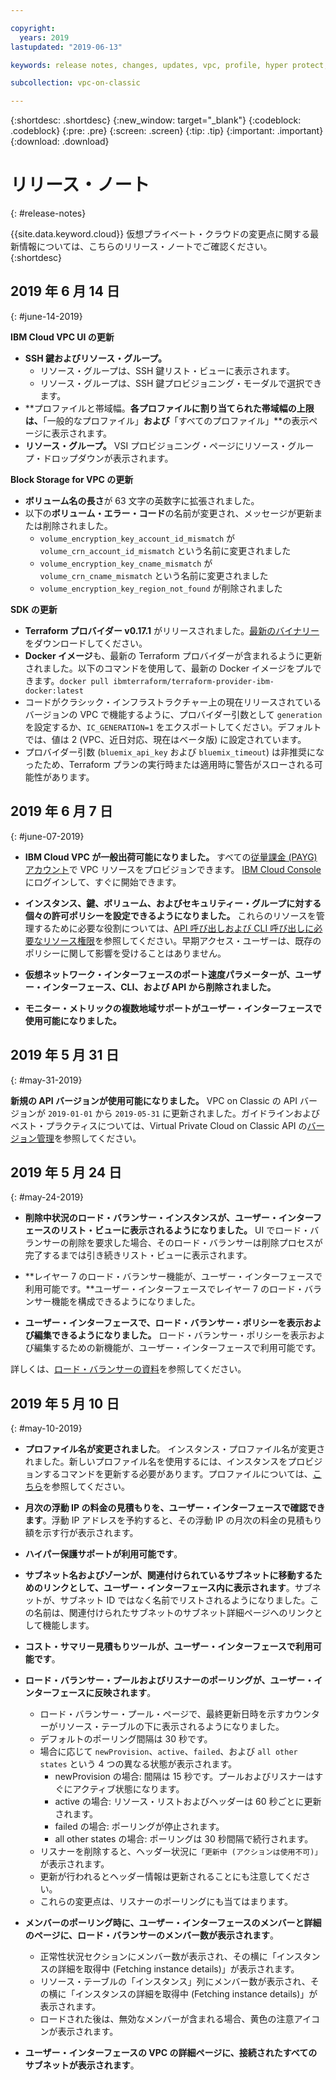 ```yaml
---

copyright:
  years: 2019
lastupdated: "2019-06-13"

keywords: release notes, changes, updates, vpc, profile, hyper protect, estimator, load balancer

subcollection: vpc-on-classic

---
```


{:shortdesc: .shortdesc}
{:new_window: target="_blank"}
{:codeblock: .codeblock}
{:pre: .pre}
{:screen: .screen}
{:tip: .tip}
{:important: .important}
{:download: .download}

# リリース・ノート
{: #release-notes}

{{site.data.keyword.cloud}} 仮想プライベート・クラウドの変更点に関する最新情報については、こちらのリリース・ノートでご確認ください。
{:shortdesc}

## 2019 年 6 月 14 日
{: #june-14-2019}

**IBM Cloud VPC UI の更新**

- **SSH 鍵およびリソース・グループ。**
    * リソース・グループは、SSH 鍵リスト・ビューに表示されます。
    * リソース・グループは、SSH 鍵プロビジョニング・モーダルで選択できます。
- **プロファイルと帯域幅。**各プロファイルに割り当てられた帯域幅の上限は、**「一般的なプロファイル」**および**「すべてのプロファイル」**の表示ページに表示されます。
- **リソース・グループ。** VSI プロビジョニング・ページにリソース・グループ・ドロップダウンが表示されます。

**Block Storage for VPC の更新**
- **ボリューム名の長さ**が 63 文字の英数字に拡張されました。
- 以下の**ボリューム・エラー・コード**の名前が変更され、メッセージが更新または削除されました。
    * `volume_encryption_key_account_id_mismatch` が `volume_crn_account_id_mismatch` という名前に変更されました
    * `volume_encryption_key_cname_mismatch` が `volume_crn_cname_mismatch` という名前に変更されました
    * `volume_encryption_key_region_not_found` が削除されました

**SDK の更新**

- **Terraform プロバイダー v0.17.1** がリリースされました。[最新のバイナリー](https://github.com/IBM-Cloud/terraform-provider-ibm/releases/tag/v0.17.1)をダウンロードしてください。
- **Docker イメージ**も、最新の Terraform プロバイダーが含まれるように更新されました。以下のコマンドを使用して、最新の Docker イメージをプルできます。`docker pull ibmterraform/terraform-provider-ibm-docker:latest`
- コードがクラシック・インフラストラクチャー上の現在リリースされているバージョンの VPC で機能するように、プロバイダー引数として `generation` を設定するか、`IC_GENERATION=1` をエクスポートしてください。デフォルトでは、値は 2 (VPC、近日対応、現在はベータ版) に設定されています。
- プロバイダー引数 (`bluemix_api_key` および `bluemix_timeout`) は非推奨になったため、Terraform プランの実行時または適用時に警告がスローされる可能性があります。

## 2019 年 6 月 7 日
{: #june-07-2019}

- **IBM Cloud VPC が一般出荷可能になりました。** すべての[従量課金 (PAYG) アカウント](/docs/account?topic=account-accounts)で VPC リソースをプロビジョンできます。
[IBM Cloud Console](https://{DomainName}/vpc/overview) にログインして、すぐに開始できます。

- **インスタンス、鍵、ボリューム、およびセキュリティー・グループに対する個々の許可ポリシーを設定できるようになりました。** これらのリソースを管理するために必要な役割については、[API 呼び出しおよび CLI 呼び出しに必要なリソース権限](/docs/vpc-on-classic?topic=vpc-on-classic-resource-authorizations-required-for-api-and-cli-calls)を参照してください。早期アクセス・ユーザーは、既存のポリシーに関して影響を受けることはありません。

- **仮想ネットワーク・インターフェースのポート速度パラメーターが、ユーザー・インターフェース、CLI、および API から削除されました。**

- **モニター・メトリックの複数地域サポートがユーザー・インターフェースで使用可能になりました。**


## 2019 年 5 月 31 日
{: #may-31-2019}

**新規の API バージョンが使用可能になりました。** VPC on Classic の API バージョンが `2019-01-01` から `2019-05-31` に更新されました。ガイドラインおよびベスト・プラクティスについては、Virtual Private Cloud on Classic API の[バージョン管理](https://{DomainName}/apidocs/vpc-on-classic#versioning)を参照してください。

## 2019 年 5 月 24 日
{: #may-24-2019}

- **削除中状況のロード・バランサー・インスタンスが、ユーザー・インターフェースのリスト・ビューに表示されるようになりました。** UI でロード・バランサーの削除を要求した場合、そのロード・バランサーは削除プロセスが完了するまでは引き続きリスト・ビューに表示されます。

- **レイヤー 7 のロード・バランサー機能が、ユーザー・インターフェースで利用可能です。**ユーザー・インターフェースでレイヤー 7 のロード・バランサー機能を構成できるようになりました。

- **ユーザー・インターフェースで、ロード・バランサー・ポリシーを表示および編集できるようになりました。** ロード・バランサー・ポリシーを表示および編集するための新機能が、ユーザー・インターフェースで利用可能です。

詳しくは、[ロード・バランサーの資料](/docs/infrastructure/vpc-on-classic-network?topic=vpc-on-classic-network---using-load-balancers-in-ibm-cloud-vpc)を参照してください。


## 2019 年 5 月 10 日
{: #may-10-2019}


- **プロファイル名が変更されました**。 インスタンス・プロファイル名が変更されました。新しいプロファイル名を使用するには、インスタンスをプロビジョンするコマンドを更新する必要があります。プロファイルについては、[こちら](/docs/vpc-on-classic-vsi?topic=vpc-on-classic-vsi-profiles)を参照してください。

- **月次の浮動 IP の料金の見積もりを、ユーザー・インターフェースで確認できます**。浮動 IP アドレスを予約すると、その浮動 IP の月次の料金の見積もり額を示す行が表示されます。

- **ハイパー保護サポートが利用可能です**。

- **サブネット名およびゾーンが、関連付けられているサブネットに移動するためのリンクとして、ユーザー・インターフェース内に表示されます**。サブネットが、サブネット ID ではなく名前でリストされるようになりました。この名前は、関連付けられたサブネットのサブネット詳細ページへのリンクとして機能します。

- **コスト・サマリー見積もりツールが、ユーザー・インターフェースで利用可能です**。

- **ロード・バランサー・プールおよびリスナーのポーリングが、ユーザー・インターフェースに反映されます**。

    * ロード・バランサー・プール・ページで、最終更新日時を示すカウンターがリソース・テーブルの下に表示されるようになりました。
    * デフォルトのポーリング間隔は 30 秒です。
    * 場合に応じて `newProvision`、`active`、`failed`、および `all other states` という 4 つの異なる状態が表示されます。
        * newProvision の場合: 間隔は 15 秒です。プールおよびリスナーはすぐにアクティブ状態になります。
        * active の場合: リソース・リストおよびヘッダーは 60 秒ごとに更新されます。
        * failed の場合: ポーリングが停止されます。
        * all other states の場合: ポーリングは 30 秒間隔で続行されます。
    * リスナーを削除すると、ヘッダー状況に`「更新中 (アクションは使用不可)」`が表示されます。
    * 更新が行われるとヘッダー情報は更新されることにも注意してください。
    * これらの変更点は、リスナーのポーリングにも当てはまります。

- **メンバーのポーリング時に、ユーザー・インターフェースのメンバーと詳細のページに、ロード・バランサーのメンバー数が表示されます**。

    * 正常性状況セクションにメンバー数が表示され、その横に「インスタンスの詳細を取得中 (Fetching instance details)」が表示されます。
    * リソース・テーブルの「インスタンス」列にメンバー数が表示され、その横に「インスタンスの詳細を取得中 (Fetching instance details)」が表示されます。
    * ロードされた後は、無効なメンバーが含まれる場合、黄色の注意アイコンが表示されます。

- **ユーザー・インターフェースの VPC の詳細ページに、接続されたすべてのサブネットが表示されます**。
